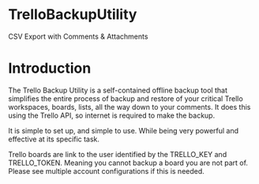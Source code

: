 # TrelloBackupUtility
CSV Export with Comments &amp; Attachments

# Introduction
The Trello Backup Utility is a self-contained offline backup tool that simplifies the entire process of backup and restore of your critical Trello workspaces, boards, lists, all the way down to your comments.
It does this using the Trello API, so internet is required to make the backup.

It is simple to set up, and simple to use. While being very powerful and effective at its specific task.

Trello boards are link to the user identified by the TRELLO_KEY and TRELLO_TOKEN. Meaning you cannot backup a board you are not part of. Please see multiple account configurations if this is needed.
